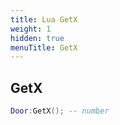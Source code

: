 ```yaml
---
title: Lua GetX
weight: 1
hidden: true
menuTitle: GetX
---
```

## GetX
```lua
Door:GetX(); -- number
```